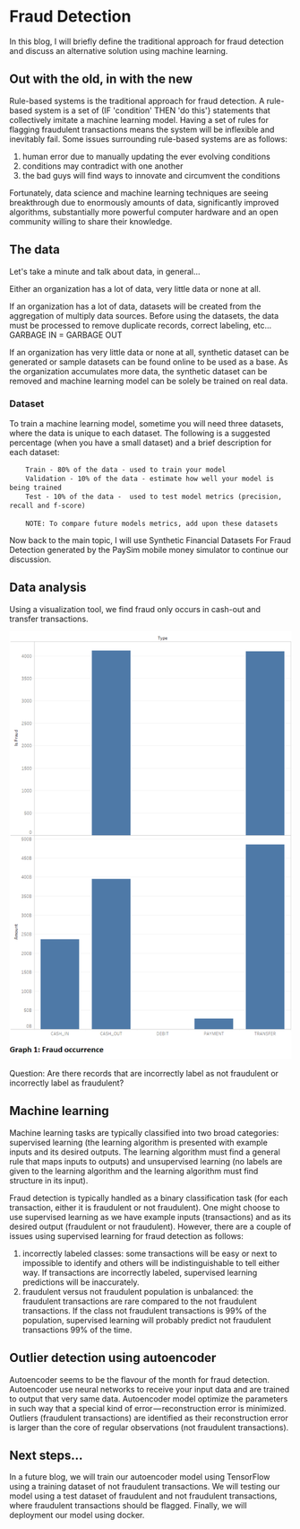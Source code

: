 # Fraud Detection

In this blog, I will briefly define the traditional approach for fraud detection and discuss an alternative solution using machine learning.

## Out with the old, in with the new

Rule-based systems is the traditional approach for fraud detection. A rule-based system is a set of (IF 'condition' THEN 'do this'} statements that collectively imitate a machine learning model. Having a set of rules for flagging fraudulent transactions means the system will be inflexible and inevitably fail.  Some issues surrounding rule-based systems are as follows:

1. human error due to manually updating the ever evolving conditions
2. conditions may contradict with one another
3. the bad guys will find ways to innovate and circumvent the conditions

Fortunately, data science and machine learning techniques are seeing breakthrough due to enormously amounts of data, significantly improved algorithms, substantially more powerful computer hardware and an open community willing to share their knowledge.

## The data

Let's take a minute and talk about data, in general...

Either an organization has a lot of data, very little data or none at all.  

If an organization has a lot of data, datasets will be created from the aggregation of multiply data sources.  Before using the datasets, the data must be processed to remove duplicate records, correct labeling, etc...  GARBAGE IN = GARBAGE OUT

If an organization has very little data or none at all, synthetic dataset can be generated or sample datasets can be found online to be used as a base. As the organization accumulates more data, the synthetic dataset can be removed and machine learning model can be solely be trained on real data.

### Dataset

To train a machine learning model, sometime you will need three datasets, where the data is unique to each dataset.  The following is a suggested percentage (when you have a small dataset) and a brief description for each dataset:

```
	Train - 80% of the data - used to train your model
	Validation - 10% of the data - estimate how well your model is being trained 
	Test - 10% of the data -  used to test model metrics (precision, recall and f-score)

	NOTE: To compare future models metrics, add upon these datasets
```

Now back to the main topic, I will use Synthetic Financial Datasets For Fraud Detection generated by the PaySim mobile money simulator to continue our discussion.

## Data analysis

Using a visualization tool, we find fraud only occurs in cash-out and transfer transactions.

![Graph 1](../images/fraud-graph1.png "Graph 1")

Question: Are there records that are incorrectly label as not fraudulent or incorrectly label as fraudulent?

## Machine learning

Machine learning tasks are typically classified into two broad categories: supervised learning (the learning algorithm is presented with example inputs and its desired outputs.  The learning algorithm must find a general rule that maps inputs to outputs) and unsupervised learning (no labels are given to the learning algorithm and the learning algorithm must find structure in its input).

Fraud detection is typically handled as a binary classification task (for each transaction, either it is fraudulent or not fraudulent).  One might choose to use supervised learning as we have example inputs (transactions) and as its desired output (fraudulent or not fraudulent).  However, there are a couple of issues using supervised learning for fraud detection as follows:

1. incorrectly labeled classes: some transactions will be easy or next to impossible to identify and others will be indistinguishable to tell either way.  If transactions are incorrectly labeled, supervised learning predictions will be inaccurately.
2. fraudulent versus not fraudulent population is unbalanced: the fraudulent transactions are rare compared to the not fraudulent transactions.  If the class not fraudulent transactions is 99% of the population, supervised learning will probably predict not fraudulent transactions 99% of the time.

## Outlier detection using autoencoder

Autoencoder seems to be the flavour of the month for fraud detection.  Autoencoder use neural networks to receive your input data and are trained to output that very same data. Autoencoder model optimize the parameters in such way that a special kind of error — reconstruction error is minimized. Outliers (fraudulent transactions) are identified as their reconstruction error is larger than the core of regular observations (not fraudulent transactions).

## Next steps...

In a future blog, we will train our autoencoder model using TensorFlow using a training dataset of not fraudulent transactions.  We will testing our model using a test dataset of fraudulent and not fraudulent transactions, where fraudulent transactions should be flagged.  Finally, we will deployment our model using docker.
